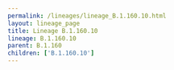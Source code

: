 ```yaml
---
permalink: /lineages/lineage_B.1.160.10.html
layout: lineage_page
title: Lineage B.1.160.10
lineage: B.1.160.10
parent: B.1.160
children: ['B.1.160.10']
---
```


